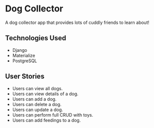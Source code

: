 # Dog Collector
A dog collector app that provides lots of cuddly friends to learn about!

## Technologies Used
* Django
* Materialize
* PostgreSQL

## User Stories
* Users can view all dogs.
* Users can view details of a dog.
* Users can add a dog.
* Users can delete a dog.
* Users can update a dog.
* Users can perform full CRUD with toys.
* Users can add feedings to a dog.
